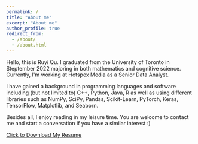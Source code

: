 ```yaml
---
permalink: /
title: "About me"
excerpt: "About me"
author_profile: true
redirect_from: 
  - /about/
  - /about.html
---
```

Hello, this is Ruyi Qu.  I graduated from the University of Toronto in Steptember 2022 majoring in both mathematics and cognitive science. Currently, I'm working at Hotspex Media as a Senior Data Analyst. 

I have gained a background in programming languages and software including (but not limited to) C++, Python, Java, R as well as  using different libraries such as NumPy, SciPy, Pandas, Scikit-Learn, PyTorch, Keras, TensorFlow, Matplotlib, and Seaborn. 

Besides all, I enjoy reading in my leisure time. You are welcome to contact me and start a conversation if you have a similar interest :)

[Click to Download My Resume](/Ruyi_Qu-Resume_Jan17.pdf)


